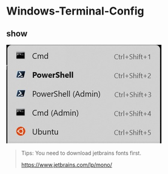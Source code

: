 # Windows-Terminal-Config

## show

![image-20221002112249168](assets/image-20221002112249168.png)

> Tips: You need to download jetbrains fonts first.
>
> https://www.jetbrains.com/lp/mono/


